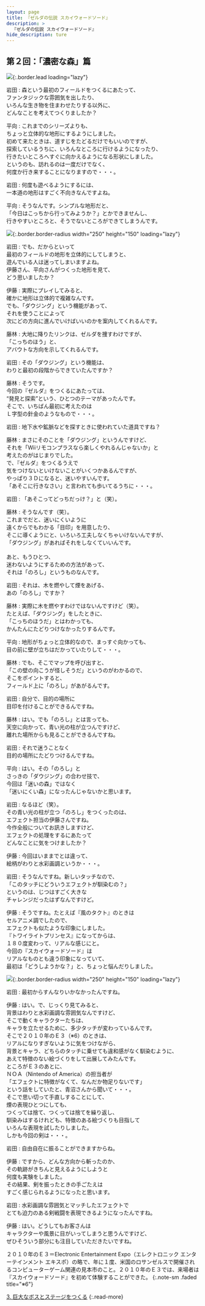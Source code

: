 ```yaml
---
layout: page
title: 『ゼルダの伝説 スカイウォードソード』
description: >
  『ゼルダの伝説 スカイウォードソード』
hide_description: ture
---
```


## 第２回：「濃密な森」篇

![](/interviews/jp/wii/souj/vol2/img/mainvisual2.jpg){:.border.lead loading="lazy"}

岩田
: 森という最初のフィールドをつくるにあたって、<br>ファンタジックな雰囲気を出したり、<br>いろんな生き物を住まわせたりする以外に、<br>どんなことを考えてつくりましたか？

平向
: これまでのシリーズよりも、<br>ちょっと立体的な地形にするようにしました。<br>初めて来たときは、道すじをたどるだけでもいいのですが、<br>探索しているうちに、いろんなところに行けるようになったり、<br>行きたいところへすぐに向かえるようになる形状にしました。<br>というのも、訪れるのは一度だけでなく、<br>何度か行き来することになりますので・・・。

岩田
: 何度も遊べるようにするには、<br>一本道の地形はすごく不向きなんですよね。

平向
: そうなんです。シンプルな地形だと、<br>「今日はこっちから行ってみようか？」とかできませんし、<br>行きやすいところと、そうでないところができてしまうんです。

![](/interviews/jp/wii/souj/vol2/img/photo006.jpg){:.border.border-radius width="250" height="150" loading="lazy"}

岩田
: でも、だからといって<br>最初のフィールドの地形を立体的にしてしまうと、<br>遊んでいる人は迷ってしまいますよね。<br>伊藤さん、平向さんがつくった地形を見て、<br>どう思いましたか？

伊藤
: 実際にプレイしてみると、<br>確かに地形は立体的で複雑なんです。<br>でも、「ダウジング」という機能があって、<br>それを使うことによって<br>次にどの方向に進んでいけばいいのかを案内してくれるんです。

藤林
: 大地に降りたリンクは、ゼルダを捜すわけですが、<br>「こっちのほう」と、<br>アバウトな方向を示してくれるんです。

岩田
: その「ダウジング」という機能は、<br>わりと最初の段階からできていたんですか？

藤林
: そうです。<br>今回の『ゼルダ』をつくるにあたっては、<br>“発見と探索”という、ひとつのテーマがあったんです。<br>そこで、いちばん最初に考えたのは<br>Ｌ字型の針金のようなもので・・・。

岩田
: 地下水や鉱脈などを探すときに使われていた道具ですね？

藤林
: まさにそのことを「ダウジング」というんですけど、<br>それを「Wiiリモコンプラスなら楽しくやれるんじゃないか」と<br>考えたのがはじまりでした。<br>で、『ゼルダ』をつくるうえで<br>気をつけないといけないことがいくつかあるんですが、<br>やっぱり３Ｄになると、迷いやすいんです。<br>「あそこに行きなさい」と言われても歩いてるうちに・・・。

岩田
: 「あそこってどっちだっけ？」と（笑）。

藤林
: そうなんです（笑）。<br>これまでだと、迷いにくいように<br>遠くからでもわかる「目印」を用意したり、<br>そこに導くようにと、いろいろ工夫しなくちゃいけないんですが、<br>「ダウジング」があればそれをしなくていいんです。<br>&nbsp;<br>あと、もうひとつ、<br>迷わないようにするための方法があって、<br>それは「のろし」というものなんです。

岩田
: それは、木を燃やして煙をあげる、<br>あの「のろし」ですか？

藤林
: 実際に木を燃やすわけではないんですけど（笑）。<br>たとえば、「ダウジング」をしたときに、<br>「こっちのほうだ」とはわかっても、<br>かんたんにたどりつけなかったりするんです。

平向
: 地形がちょっと立体的なので、まっすぐ向かっても、<br>目の前に壁が立ちはだかっていたりして・・・。

藤林
: でも、そこでマップを呼び出すと、<br>「この壁の向こうが怪しそうだ」というのがわかるので、<br>そこをポイントすると、<br>フィールド上に「のろし」があがるんです。

岩田
: 自分で、目的の場所に<br>目印を付けることができるんですね。

藤林
: はい。でも「のろし」とは言っても、<br>天空に向かって、青い光の柱が立つんですけど、<br>離れた場所からも見ることができるんですね。

岩田
: それで迷うことなく<br>目的の場所にたどりつけるんですね。

平向
: はい。その「のろし」と<br>さっきの「ダウジング」の合わせ技で、<br>今回は「迷いの森」ではなく<br>「迷いにくい森」になったんじゃないかと思います。

岩田
: なるほど（笑）。<br>その青い光の柱が立つ「のろし」をつくったのは、<br>エフェクト担当の伊藤さんですね。<br>今作全般についてお訊きしますけど、<br>エフェクトの処理をするにあたって<br>どんなことに気をつけましたか？

伊藤
: 今回はいままでとは違って、<br>絵柄がわりと水彩画調というか・・・。

岩田
: そうなんですね。新しいタッチなので、<br>「このタッチにどういうエフェクトが馴染むの？」<br>というのは、じつはすごく大きな<br>チャレンジだったはずなんですけど。

伊藤
: そうですね。たとえば『風のタクト』のときは<br>セルアニメ調でしたので、<br>エフェクトも似たような印象にしました。<br>『トワイライトプリンセス』になってからは、<br>１８０度変わって、リアルな感じにと。<br>今回の『スカイウォードソード』は<br>リアルなものとも違う印象になっていて、<br>最初は「どうしようかな？」と、ちょっと悩んだりしました。

![](/interviews/jp/wii/souj/vol2/img/photo007.jpg){:.border.border-radius width="250" height="150" loading="lazy"}

岩田
: 最初からすんなりいかなかったんですね。

伊藤
: はい。で、じっくり見てみると、<br>背景はわりと水彩画調な雰囲気なんですけど、<br>そこで動くキャラクターたちは、<br>キャラを立たせるために、多少タッチが変わっているんです。<br>そこで２０１０年のＥ３（※6）のときは、<br>リアルになりすぎないように気をつけながら、<br>背景とキャラ、どちらのタッチに乗せても違和感がなく馴染むように、<br>あえて特徴のない絵づくりをして出展してみたんです。<br>ところがＥ３のあとに、<br>ＮＯＡ（Nintendo of America）の担当者が<br>「エフェクトに特徴がなくて、なんだか物足りないです」<br>という話をしていたと、青沼さんから聞いて・・・。<br>そこで思い切って手直しすることにして、<br>煙の表現ひとつにしても、<br>つくっては捨て、つくっては捨てを繰り返し、<br>馴染みはするけれども、特徴のある絵づくりも目指して<br>いろんな表現を試したりしました。<br>しかも今回の剣は・・・。

岩田
: 自由自在に振ることができますからね。

伊藤
: ですから、どんな方向から斬ったのか、<br>その軌跡がきちんと見えるようにしようと<br>何度も実験をしました。<br>その結果、剣を振ったときの手ごたえは<br>すごく感じられるようになったと思います。

岩田
: 水彩画調な雰囲気とマッチしたエフェクトで<br>とても迫力のある剣戦闘を表現できるようになったんですね。

伊藤
: はい。どうしてもお客さんは<br>キャラクターや風景に目がいってしまうと思うんですけど、<br>ぜひそういう部分にも注目していただきたいですね。

２０１０年のＥ３＝Electronic Entertainment Expo（エレクトロニック エンターテインメント エキスポ）の略で、年に１度、米国のロサンゼルスで開催されるコンピューターゲーム関連の見本市のこと。２０１０年のＥ３では、来場者は『スカイウォードソード』を初めて体験することができた。
{:.note-sm .faded title="※6"}

[3. 巨大なボスとステージをつくる](3.md)
{:.read-more}

